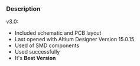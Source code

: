 ### Description

v3.0:
- Included schematic and PCB layout
- Last opened with Altium Designer Version 15.0.15
- Used of SMD components
- Used successfully
- It's **Best Version**